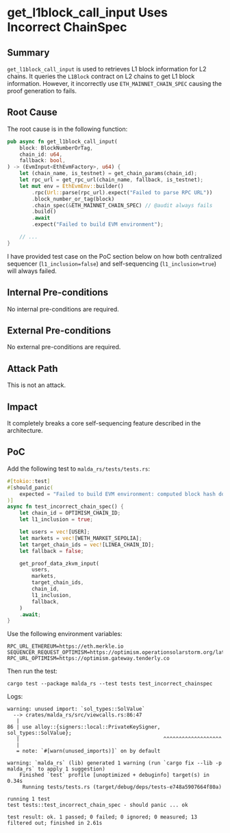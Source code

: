 # get_l1block_call_input Uses Incorrect ChainSpec

## Summary

`get_l1block_call_input` is used to retrieves L1 block information for L2
chains. It queries the `L1Block` contract on L2 chains to get L1 block
information. However, it incorrectly use `ETH_MAINNET_CHAIN_SPEC` causing the
proof generation to fails.

## Root Cause

The root cause is in the following function:

```rust
pub async fn get_l1block_call_input(
    block: BlockNumberOrTag,
    chain_id: u64,
    fallback: bool,
) -> (EvmInput<EthEvmFactory>, u64) {
    let (chain_name, is_testnet) = get_chain_params(chain_id);
    let rpc_url = get_rpc_url(chain_name, fallback, is_testnet);
    let mut env = EthEvmEnv::builder()
        .rpc(Url::parse(rpc_url).expect("Failed to parse RPC URL"))
        .block_number_or_tag(block)
        .chain_spec(&ETH_MAINNET_CHAIN_SPEC) // @audit always fails
        .build()
        .await
        .expect("Failed to build EVM environment");

    // ...
}
```

I have provided test case on the PoC section below on how both centralized
sequencer (`l1_inclusion=false`) and self-sequencing (`l1_inclusion=true`) will
always failed.

## Internal Pre-conditions

No internal pre-conditions are required.

## External Pre-conditions

No external pre-conditions are required.

## Attack Path

This is not an attack.

## Impact

It completely breaks a core self-sequencing feature described in the
architecture.

## PoC

Add the following test to `malda_rs/tests/tests.rs`:

```rust
#[tokio::test]
#[should_panic(
    expected = "Failed to build EVM environment: computed block hash does not match the hash returned by the API"
)]
async fn test_incorrect_chain_spec() {
    let chain_id = OPTIMISM_CHAIN_ID;
    let l1_inclusion = true;

    let users = vec![USER];
    let markets = vec![WETH_MARKET_SEPOLIA];
    let target_chain_ids = vec![LINEA_CHAIN_ID];
    let fallback = false;

    get_proof_data_zkvm_input(
        users,
        markets,
        target_chain_ids,
        chain_id,
        l1_inclusion,
        fallback,
    )
    .await;
}
```

Use the following environment variables:

```shell
RPC_URL_ETHEREUM=https://eth.merkle.io
SEQUENCER_REQUEST_OPTIMISM=https://optimism.operationsolarstorm.org/latest
RPC_URL_OPTIMISM=https://optimism.gateway.tenderly.co
```

Then run the test:

```shell
cargo test --package malda_rs --test tests test_incorrect_chainspec
```

Logs:

```shell
warning: unused import: `sol_types::SolValue`
  --> crates/malda_rs/src/viewcalls.rs:86:47
   |
86 | use alloy::{signers::local::PrivateKeySigner, sol_types::SolValue};
   |                                               ^^^^^^^^^^^^^^^^^^^
   |
   = note: `#[warn(unused_imports)]` on by default

warning: `malda_rs` (lib) generated 1 warning (run `cargo fix --lib -p malda_rs` to apply 1 suggestion)
    Finished `test` profile [unoptimized + debuginfo] target(s) in 0.34s
     Running tests/tests.rs (target/debug/deps/tests-e748a5907664f80a)

running 1 test
test tests::test_incorrect_chain_spec - should panic ... ok

test result: ok. 1 passed; 0 failed; 0 ignored; 0 measured; 13 filtered out; finished in 2.61s
```
